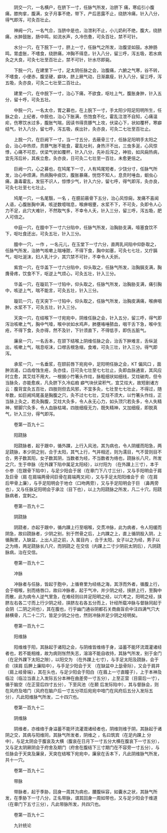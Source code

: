 <!-- { "loadSidebar": true } -->
　　阴交一穴，一名横户，在脐下一寸，任脉气所发，治脐下 痛，寒疝引小腹痛，膝拘挛，腹满，女子月事不绝，带下，产后恶露不止，绕脐冷痛，针入八分，得气即泻，可灸百壮止。

　　神阙一穴，一名气合，当脐中是也，治泄利不止，小儿奶利不绝，腹大，绕脐痛，水肿鼓胀，肠中鸣，如流水声，久冷伤惫，可灸百壮，禁不可针。

　　水分一穴，在下脘下一寸，脐上一寸，任脉气之所发，治腹坚如鼓。水肿肠鸣，胃虚胀，不嗜食，绕脐痛，冲胸不得息，针入八分，留三呼，泻五吸，若水病灸之大良，可灸七壮至百壮止，禁不可针，针水尽即毙。

　　下脘一穴，在建里下一寸，足太阴任脉之会，治腹痛，六腑之气寒，谷不转，不嗜食，小便赤，腹坚硬，癖块，脐上厥气动，日渐羸瘦，针入八分，留三呼，泻五吸，灸亦良，可灸二七壮至二百壮止。

　　建里一穴，在中脘下一寸，治心下痛，不欲食，呕吐上气，腹胀身肿，针入五分，留十呼，可灸五壮。

　　中脘一穴，一名太仓，胃之募也，在上脘下一寸，手太阳少阳足阳明所生，任脉之会，上纪者，中脘也，治心下胀满，伤饱食不化，霍乱注泄不自知，心痛温疟，伤寒饮水过多，腹胀气喘，因读书得贲豚气上攻，伏梁心下，状如覆杯，寒癖结气，针入八分，留七呼，泻五吸，疾出针，灸亦良，可灸二七壮至百壮止。

　　上脘一穴，在巨阙下一寸，当一寸五分，去蔽骨三寸，任脉足阳明手太阳之会，治心中热烦，贲豚气胀不能食，霍乱吐利，身热汗不出，三虫多涎，心风惊悸，心痛不可忍，伏梁气状如覆杯，针入八分，先补后泻之，神验，如风痫热病，宜先泻后补，其疾立愈，灸亦良，日可灸二七壮至一百壮，未愈更倍之。

　　巨阙一穴，心之募也，在鸠尾下一寸，人有鸠尾短者，少饶分寸，任脉气所发，治心中烦满，热病胸中痰饮，腹胀暴痛，恍惚不知人，息贲时唾血，蛔虫心痛，蛊毒霍乱，发狂不识人，惊悸少气，针入六分，留七呼，得气即泻，灸亦良，可灸七壮至七七壮止。

　　鸠尾一穴，一名尾翳，一名 ，在臆前蔽骨下五分，治心风惊痫，发痛不喜闻人语，心腹胀胸中满，咳逆数噫喘息，喉痹咽壅，水浆不下，不可灸，灸即令人心力不足，此穴大难针，不然取气多，不幸令人夭，针入三分，留三呼，泻五吸，肥人可倍之。

　　中庭一穴，在膻中下一寸六分陷中，任脉气所发，治胸胁支满，噎塞食饮不下，呕吐食还出，可灸五壮，针入三分。

　　膻中一穴，一作 ，一名元儿，在玉堂下一寸六分，直两乳间陷中仰卧取之，任脉气所发，治肺气咳嗽上喘唾脓，不得下食，胸中如塞，可灸七七壮，又疗膈气，呕吐涎沫，妇人乳汁少，其穴禁不可针，不幸令人夭折。

　　紫宫一穴，在华盖下一寸六分陷中，仰头取之，任脉气所发，治胸膈支满，胸膺骨疼，饮食不下，呕逆上气烦心，可灸五壮，针入三分。

　　华盖一穴，在璇玑下一寸陷中，仰头取之，任脉气所发，治胸胁支满，痛引胸中，咳逆上气，喘不能言，可灸五壮，针入三分。

　　璇玑一穴，在天突下一寸陷中，仰头取之，任脉气所发，治胸皮满痛，喉痹咽肿，水浆不下，可灸五壮，针入三分。

　　天突一穴，在结喉下一寸宛宛中，阴维任脉之会，针入五分，留三呼，得气即泻治咳嗽上气，胸中气噎，喉中状如水鸡声，肺壅咯唾脓血，咽干舌下急，喉中生疮，不得下食，灸亦得，然不及针，下针须直下，不得低手，即伤五脏气。

　　廉泉一穴，一名舌本，在颔下结喉上阴维任脉之会，治舌下肿难言，舌纵涎出，咳嗽上气，喘息呕沫，口噤舌根急缩，食难，可灸三壮，针入三分。得气即泻。

　　承浆一穴，一名垂浆，在颐前唇下宛宛中，足阳明任脉之会，KT 偏风口 ，面肿消渴，口齿疳蚀生疮，灸亦佳，日可灸七壮至七七壮止，灸即血脉通宣，其风应时立愈，其艾炷不用大，一根据小竹箸头作炷，脉粗细状如细线，艾炷破肉，但令当脉灸，亦能愈疾，凡灸脐下久冷疝瘕 癖气块伏梁积气，宜艾炷大，故短剧诸方云：腹背宜灸五百壮，四肢则但去风邪，不宜多灸，七壮至七七壮止，不得过，随年数，如巨阙鸠尾虽是胸腹之穴，灸不过七七壮，艾炷不须大，以竹箸头作炷，正当脉上灸之，若灸胸腹，艾炷大灸多，令人永无心力，如头顶穴若灸多，令人失精神，臂脚穴灸多，令人血脉枯竭，四肢细瘦无力，既失精神，又加细瘦，即脱真气，针入三分，得气即泻。

　　卷第一百九十二

　　阳跷脉

　　阳跷脉者，起于跟中，循外踝，上行入风池，其为病也，令人阴缓而阳急，两足跷脉，本少阴之别，合于太阳，其气上行，气并相还，则为濡目，气不营则目不合，男子数其阳，女子数其阴，当数者为经，不当数者为络也，跷脉长八尺，所发之穴，生于申脉（在外踝下陷中属足太阳经），以付阳为 （在外踝上三寸），本于仆参（在跟骨下陷中），与足少阳会于居（在章门下八寸三分），又与手阳明会于肩 及巨骨（肩 在肩端两骨间巨骨在肩端两叉间），又与手足太阳阳维会于 俞（在肩 后甲骨上廉），与手足阳明会于地仓（口吻两旁），又与手足阳明会于巨 （鼻两旁也），又与任脉足阳明会于承泣（目下也），以上为阳跷脉之所发，凡二十穴，阳跷脉病者，宜刺之。

　　卷第一百九十二

　　阴跷脉

　　阴跷者，亦起于跟中，循内踝上行至咽喉，交贯冲脉，此为病者，令人阳缓而阴急，故曰跷脉者，少阴之别，别于然骨之后，上内踝之上，直上循阴股入阴，上循胸里，入缺盆，上出人迎之前，入 属目内 ，合于太阳，女子以之为经，男子以之为络，两足跷脉长八尺，而阴跷之 在交信（内踝上二寸少阴前太阴后），凡阴跷脉病，治在交信。

　　卷第一百九十二

　　冲脉

　　冲脉者与任脉，皆起于胞中，上循脊里为经络之海，其浮而外者，循腹上行，会于咽喉，别而络唇口，故曰冲脉者，起于气冲，并少阴之经，挟脐上行，至胸中而散，此为病令人逆气里急，在难经则曰并足阳明之经，以穴考之，阳明之经，挟脐左右各二寸而上行少阴之经，挟脐左右各五分而上，针经所载冲脉与督脉同起于会阴（二阴之间也），其在腹也，行乎幽门通谷阴都石关商曲盲俞中注四满气穴大赫横骨，凡二十二穴，皆足少阴之分也，然则冲脉并足少阴之经明矣。

　　卷第一百九十二

　　阳维脉

　　阳维维于阳，其脉起于诸阳之会，与阴维皆维络于身，溢蓄不能环流溉灌诸经者也，若不能相维，故为病则怅然失志，溶溶不能自收持，其脉气所发，别于金门（在足外踝下太阳之隙），以阳交为 （在外踝上七寸），与手足太阳及跷脉，会于 俞（挟肩 后胛上廉陷中），与手足少阳会于天 （在缺盆中上毖骨际），又会于肩井（肩上岐骨端），其在头也，与足少阳会于阳白（在眉上一寸直瞳子），上于本神及临泣（临泣当直上入发际五分本神在曲差旁一寸五分），上至正营（目窗后一寸），循于脑空（在正营后四寸五分），下至风池（在颞 后发际陷中），其与督脉会，则在风府及喑门（风府在脑户后一寸五分项后宛宛中喑门在风府后五分入发际五分），凡此阳维脉气所发，二十四穴也。

　　卷第一百九十二

　　阴维脉

　　阴维者，亦维络于身溢蓄不能环流灌溉诸经者也，阴维则维于阴，其脉起于诸阴之交，其病与阳维同，其脉气所发者，阴维之 ，名曰筑宾（在足内踝上 分中），与足太阴会于腹哀及大横（腹哀在日月下一寸五分大横在腹哀下一寸五分），又与足太阴厥阴会于府舍及期门（府舍在腹结下三寸期门在不容旁一寸五分），与任脉会于天突及廉泉，天突在结喉下宛宛中，廉泉在舌本下，凡此阴维脉气所发，共十一穴。

　　卷第一百九十二

　　带脉

　　带脉者，起于季胁，回身一周其为病也，腰腹纵容，如囊水之状，其脉气所发，在季胁下一寸八分，正名带脉，谓其回身一周如带也，又与足少阳会于维道（在章门下五寸三分），凡此带脉所发，共四穴也。

　　卷第一百九十二

　　九针统论

